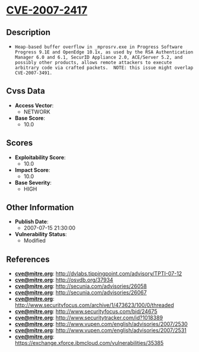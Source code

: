 
# [CVE-2007-2417](https://cve.mitre.org/cgi-bin/cvename.cgi?name=CVE-2007-2417)

## Description

- `Heap-based buffer overflow in _mprosrv.exe in Progress Software Progress 9.1E and OpenEdge 10.1x, as used by the RSA Authentication Manager 6.0 and 6.1, SecurID Appliance 2.0, ACE/Server 5.2, and possibly other products, allows remote attackers to execute arbitrary code via crafted packets.  NOTE: this issue might overlap CVE-2007-3491.`

## Cvss Data

- **Access Vector**:
  - NETWORK
- **Base Score**:
  - 10.0

## Scores

- **Exploitability Score**:
  - 10.0
- **Impact Score**:
  - 10.0
- **Base Severity**:
  - HIGH

## Other Information

- **Publish Date**:
  - 2007-07-15 21:30:00
- **Vulnerability Status**:
  - Modified

## References

- **cve@mitre.org**: http://dvlabs.tippingpoint.com/advisory/TPTI-07-12
- **cve@mitre.org**: http://osvdb.org/37934
- **cve@mitre.org**: http://secunia.com/advisories/26058
- **cve@mitre.org**: http://secunia.com/advisories/26067
- **cve@mitre.org**: http://www.securityfocus.com/archive/1/473623/100/0/threaded
- **cve@mitre.org**: http://www.securityfocus.com/bid/24675
- **cve@mitre.org**: http://www.securitytracker.com/id?1018389
- **cve@mitre.org**: http://www.vupen.com/english/advisories/2007/2530
- **cve@mitre.org**: http://www.vupen.com/english/advisories/2007/2531
- **cve@mitre.org**: https://exchange.xforce.ibmcloud.com/vulnerabilities/35385
